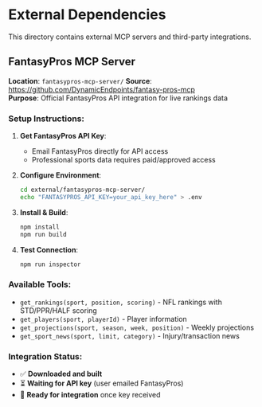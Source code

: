 # External Dependencies

This directory contains external MCP servers and third-party integrations.

## FantasyPros MCP Server

**Location**: `fantasypros-mcp-server/`
**Source**: https://github.com/DynamicEndpoints/fantasy-pros-mcp  
**Purpose**: Official FantasyPros API integration for live rankings data

### Setup Instructions:

1. **Get FantasyPros API Key**:
   - Email FantasyPros directly for API access
   - Professional sports data requires paid/approved access

2. **Configure Environment**:
   ```bash
   cd external/fantasypros-mcp-server/
   echo "FANTASYPROS_API_KEY=your_api_key_here" > .env
   ```

3. **Install & Build**:
   ```bash
   npm install
   npm run build
   ```

4. **Test Connection**:
   ```bash
   npm run inspector
   ```

### Available Tools:
- `get_rankings(sport, position, scoring)` - NFL rankings with STD/PPR/HALF scoring
- `get_players(sport, playerId)` - Player information
- `get_projections(sport, season, week, position)` - Weekly projections  
- `get_sport_news(sport, limit, category)` - Injury/transaction news

### Integration Status:
- ✅ **Downloaded and built**
- ⏳ **Waiting for API key** (user emailed FantasyPros)
- 🎯 **Ready for integration** once key received